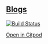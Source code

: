 ## [Blogs](https://blogs.nilayvishwakara.com/)

[![Build Status](https://travis-ci.org/iwannabebot/blogs.svg?branch=master)](https://travis-ci.org/iwannabebot/blogs)

[Open in Gitpod](https://gitpod.io/#https://github.com/iwannabebot/blogs)